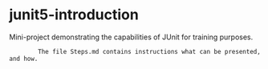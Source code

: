 # junit5-introduction

Mini-project demonstrating the capabilities of JUnit for training purposes.

            The file Steps.md contains instructions what can be presented, and how.